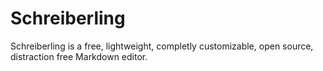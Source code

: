 Schreiberling
=============

Schreiberling is a free, lightweight, completly customizable, open source, distraction free Markdown editor.
